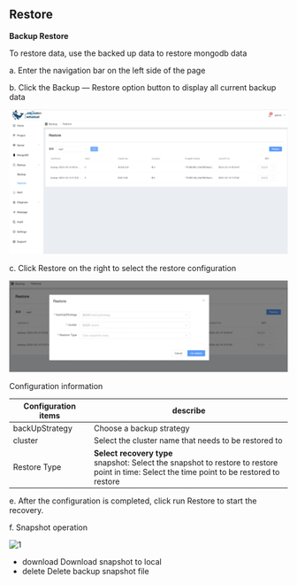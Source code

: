## Restore

**Backup Restore**

To restore data, use the backed up data to restore mongodb data

a. Enter the navigation bar on the left side of the page

b. Click the Backup — Restore option button to display all current backup data

![1](../../../../images/whalealPlatformImages/Restore.png)

c. Click Restore on the right to select the restore configuration

![1](../../../../images/whalealPlatformImages/Restore1.png)

Configuration information

| Configuration items | describe                                                     |
| ------------------- | ------------------------------------------------------------ |
| backUpStrategy      | Choose a backup strategy                                     |
| cluster             | Select the cluster name that needs to be restored to         |
| Restore Type        | **Select recovery type**<br>snapshot: Select the snapshot to restore to restore <br>point in time: Select the time point to be restored to restore |

e. After the configuration is completed, click run Restore to start the recovery.

f. Snapshot operation

![1](/Users/jinmu/Desktop/guide/images/whalealPlatformImages/Restore2.png)

- download  Download snapshot to local
- delete  Delete backup snapshot file